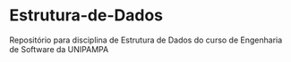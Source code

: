 # Estrutura-de-Dados
Repositório para disciplina de Estrutura de Dados do curso de Engenharia de Software da UNIPAMPA
